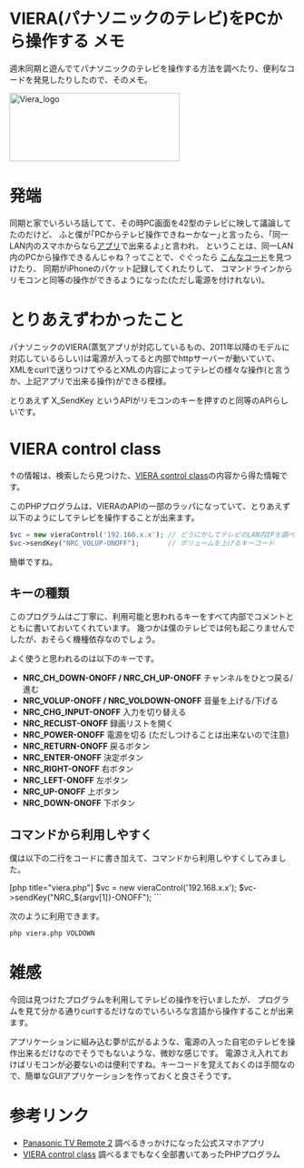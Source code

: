 VIERA(パナソニックのテレビ)をPCから操作する
メモ
=====
週末同期と遊んでてパナソニックのテレビを操作する方法を調べたり、便利なコードを発見したりしたので、そのメモ。

<a href="http://manaten.net/wp-content/uploads/2013/10/Viera_logo.jpg"><img src="http://manaten.net/wp-content/uploads/2013/10/Viera_logo-300x120.jpg" alt="Viera_logo" width="300" height="120" class="aligncenter size-medium wp-image-782" /></a>

<!-- more -->

# 発端
同期と家でいろいろ話してて、その時PC画面を42型のテレビに映して議論してたのだけど、
ふと僕が｢PCからテレビ操作できねーかなー｣と言ったら、｢同一LAN内のスマホからなら[アプリ](https://play.google.com/store/apps/details?id=com.panasonic.pavc.viera.vieraremote2&hl=ja)で出来るよ｣と言われ、
ということは、同一LAN内のPCから操作できるんじゃね？ってことで、ぐぐったら
[こんなコード](http://pastebin.com/wQJPKLbU)を見つけたり、
同期がiPhoneのパケット記録してくれたりして、
コマンドラインからリモコンと同等の操作ができるようになった(ただし電源を付けれない)。

# とりあえずわかったこと
パナソニックのVIERA(蒸気アプリが対応しているもの、2011年以降のモデルに対応しているらしい)は電源が入ってると内部でhttpサーバーが動いていて、XMLをcurlで送りつけてやるとXMLの内容によってテレビの様々な操作(と言うか、上記アプリで出来る操作)ができる模様。

とりあえず X_SendKey というAPIがリモコンのキーを押すのと同等のAPIらしいです。

# VIERA control class
↑の情報は、検索したら見つけた、[VIERA control class](http://pastebin.com/wQJPKLbU)の内容から得た情報です。

このPHPプログラムは、VIERAのAPIの一部のラッパになっていて、とりあえず以下のようにしてテレビを操作することが出来ます。

```php
$vc = new vieraControl('192.168.x.x'); // どうにかしてテレビのLAN内IPを調べる
$vc->sendKey("NRC_VOLUP-ONOFF");       // ボリュームを上げるキーコード
```

簡単ですね。

## キーの種類
このプログラムはご丁寧に、利用可能と思われるキーをすべて内部でコメントとともに書いておいてくれています。
幾つかは僕のテレビでは何も起こりませんでしたが、おそらく機種依存なのでしょう。

よく使うと思われるのは以下のキーです。

- **NRC_CH_DOWN-ONOFF / NRC_CH_UP-ONOFF** チャンネルをひとつ戻る/進む
- **NRC_VOLUP-ONOFF / NRC_VOLDOWN-ONOFF** 音量を上げる/下げる
- **NRC_CHG_INPUT-ONOFF** 入力を切り替える
- **NRC_RECLIST-ONOFF**   録画リストを開く
- **NRC_POWER-ONOFF**     電源を切る (ただしつけることは出来ないので注意)
- **NRC_RETURN-ONOFF** 戻るボタン
- **NRC_ENTER-ONOFF**  決定ボタン
- **NRC_RIGHT-ONOFF**  右ボタン
- **NRC_LEFT-ONOFF**   左ボタン
- **NRC_UP-ONOFF**     上ボタン
- **NRC_DOWN-ONOFF**   下ボタン

## コマンドから利用しやすく
僕は以下の二行をコードに書き加えて、コマンドから利用しやすくしてみました。

<div>[php title="viera.php"]
$vc = new vieraControl('192.168.x.x');
$vc->sendKey("NRC_${argv[1]}-ONOFF");
```

次のように利用できます。

```bash
php viera.php VOLDOWN
```

# 雑感
今回は見つけたプログラムを利用してテレビの操作を行いましたが、
プログラムを見て分かる通りcurlするだけなのでいろいろな言語から操作することが出来ます。

アプリケーションに組み込む夢が広がるような、電源の入った自宅のテレビを操作出来るだけなのでそうでもないような、微妙な感じです。
電源さえ入れておけばリモコンが必要ないのは便利ですね。キーコードを覚えておくのは手間なので、簡単なGUIアプリケーションを作っておくと良さそうです。

# 参考リンク

- [Panasonic TV Remote 2](https://play.google.com/store/apps/details?id=com.panasonic.pavc.viera.vieraremote2&hl=ja) 調べるきっかけになった公式スマホアプリ
- [VIERA control class](http://pastebin.com/wQJPKLbU) 調べるまでもなく全部書いてあったPHPプログラム
